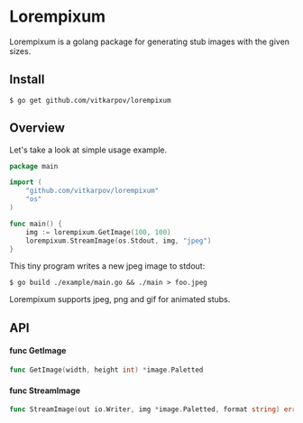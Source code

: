 # Lorempixum

Lorempixum is a golang package for generating stub images with the given sizes.

## Install

```
$ go get github.com/vitkarpov/lorempixum
```

## Overview

Let's take a look at simple usage example.

```go
package main

import (
    "github.com/vitkarpov/lorempixum"
    "os"
)

func main() {
    img := lorempixum.GetImage(100, 100)
    lorempixum.StreamImage(os.Stdout, img, "jpeg")
}
```

This tiny program writes a new jpeg image to stdout:

```
$ go build ./example/main.go && ./main > foo.jpeg
```

Lorempixum supports jpeg, png and gif for animated stubs.

## API

#### func  GetImage

```go
func GetImage(width, height int) *image.Paletted
```

#### func  StreamImage

```go
func StreamImage(out io.Writer, img *image.Paletted, format string) error
```
